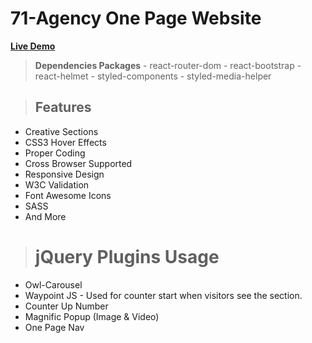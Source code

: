 # 71-Agency One Page Website
**[Live Demo](https://positiveworldbd.github.io/hablu-psd/)**


> ****Dependencies Packages****
    - react-router-dom
    - react-bootstrap
    - react-helmet
    - styled-components
    - styled-media-helper


>## Features
 - Creative Sections
 - CSS3 Hover Effects
 - Proper Coding
 - Cross Browser Supported
 - Responsive Design
 - W3C Validation
 - Font Awesome Icons
 - SASS
 - And More
 
># jQuery Plugins Usage

 - Owl-Carousel
 - Waypoint JS - Used for counter start when visitors see the section.
 - Counter Up Number
 - Magnific Popup (Image & Video)
 - One Page Nav
